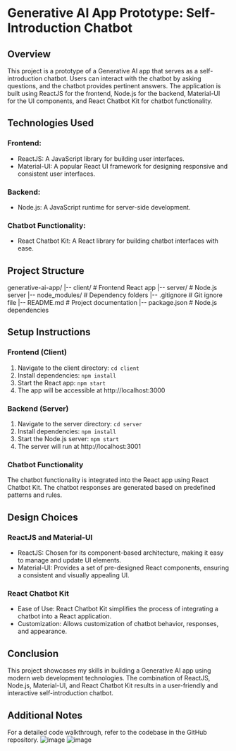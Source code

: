 # Generative AI App Prototype: Self-Introduction Chatbot
## Overview
This project is a prototype of a Generative AI app that serves as a self-introduction chatbot. Users can interact with the chatbot by asking questions, and the chatbot provides pertinent answers. The application is built using ReactJS for the frontend, Node.js for the backend, Material-UI for the UI components, and React Chatbot Kit for chatbot functionality.

## Technologies Used
### Frontend:
* ReactJS: A JavaScript library for building user interfaces.
* Material-UI: A popular React UI framework for designing responsive and consistent user interfaces.
### Backend:
* Node.js: A JavaScript runtime for server-side development.
### Chatbot Functionality:
* React Chatbot Kit: A React library for building chatbot interfaces with ease.

## Project Structure
generative-ai-app/
|-- client/           # Frontend React app
|-- server/           # Node.js server
|-- node_modules/     # Dependency folders
|-- .gitignore        # Git ignore file
|-- README.md         # Project documentation
|-- package.json      # Node.js dependencies

## Setup Instructions
### Frontend (Client)
1. Navigate to the client directory: `cd client`
2. Install dependencies: `npm install`
3. Start the React app: `npm start`
4. The app will be accessible at http://localhost:3000
### Backend (Server)
1. Navigate to the server directory: `cd server`
2. Install dependencies: `npm install`
3. Start the Node.js server: `npm start`
4. The server will run at http://localhost:3001

### Chatbot Functionality
The chatbot functionality is integrated into the React app using React Chatbot Kit. The chatbot responses are generated based on predefined patterns and rules.

## Design Choices
### ReactJS and Material-UI
* ReactJS: Chosen for its component-based architecture, making it easy to manage and update UI elements.
* Material-UI: Provides a set of pre-designed React components, ensuring a consistent and visually appealing UI.
### React Chatbot Kit
* Ease of Use: React Chatbot Kit simplifies the process of integrating a chatbot into a React application.
* Customization: Allows customization of chatbot behavior, responses, and appearance.

## Conclusion
This project showcases my skills in building a Generative AI app using modern web development technologies. The combination of ReactJS, Node.js, Material-UI, and React Chatbot Kit results in a user-friendly and interactive self-introduction chatbot.

## Additional Notes
For a detailed code walkthrough, refer to the codebase in the GitHub repository.
![image](https://github.com/Cassianky/chat-app/assets/77654564/46279d1b-6426-4ba7-a05f-789e36f81fea)
![image](https://github.com/Cassianky/chat-app/assets/77654564/16a18bd3-1daa-4344-bdb7-4f2b391c2ca0)
